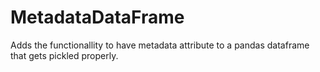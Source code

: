 MetadataDataFrame
=================

Adds the functionallity to have metadata attribute to a pandas dataframe that gets pickled properly.
